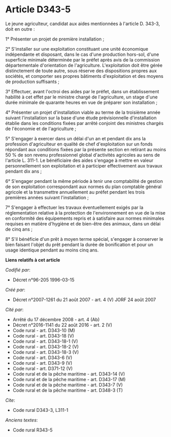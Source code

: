 # Article D343-5

Le jeune agriculteur, candidat aux aides mentionnées à l'article D. 343-3, doit en outre :

1° Présenter un projet de première installation ;

2° S'installer sur une exploitation constituant une unité économique indépendante et disposant, dans le cas d'une production
hors-sol, d'une superficie minimale déterminée par le préfet après avis de la commission départementale d'orientation de
l'agriculture. L'exploitation doit être gérée distinctement de toute autre, sous réserve des dispositions propres aux
sociétés, et comporter ses propres bâtiments d'exploitation et des moyens de production suffisants ;

3° Effectuer, avant l'octroi des aides par le préfet, dans un établissement habilité à cet effet par le ministre chargé de
l'agriculture, un stage d'une durée minimale de quarante heures en vue de préparer son installation ;

4° Présenter un projet d'installation viable au terme de la troisième année suivant l'installation sur la base d'une étude
prévisionnelle d'installation établie dans les conditions fixées par arrêté conjoint des ministres chargés de l'économie et
de l'agriculture ;

5° S'engager à exercer dans un délai d'un an et pendant dix ans la profession d'agriculteur en qualité de chef d'exploitation
sur un fonds répondant aux conditions fixées par la présente section en retirant au moins 50 % de son revenu professionnel
global d'activités agricoles au sens de l'article L. 311-1. Le bénéficiaire des aides s'engage à mettre en valeur
personnellement son exploitation et à participer effectivement aux travaux pendant dix ans ;

6° S'engager pendant la même période à tenir une comptabilité de gestion de son exploitation correspondant aux normes du plan
comptable général agricole et la transmettre annuellement au préfet pendant les trois premières années suivant
l'installation ;

7° S'engager à effectuer les travaux éventuellement exigés par la réglementation relative à la protection de l'environnement
en vue de la mise en conformité des équipements repris et à satisfaire aux normes minimales requises en matière d'hygiène et
de bien-être des animaux, dans un délai de cinq ans ;

8° S'il bénéficie d'un prêt à moyen terme spécial, s'engager à conserver le bien faisant l'objet du prêt pendant la durée de
bonification et pour un usage identique pendant au moins cinq ans.

**Liens relatifs à cet article**

_Codifié par_:

  - Décret n°96-205 1996-03-15

_Créé par_:

  - Décret n°2007-1261 du 21 août 2007 - art. 4 (V) JORF 24 août 2007

_Cité par_:

  - Arrêté du 17 décembre 2008 - art. 4 (Ab)
  - Décret n°2016-1141 du 22 août 2016 - art. 2 (V)
  - Code rural - art. D343-10 (M)
  - Code rural - art. D343-18 (V)
  - Code rural - art. D343-18-1 (V)
  - Code rural - art. D343-18-2 (V)
  - Code rural - art. D343-18-3 (V)
  - Code rural - art. D343-6 (V)
  - Code rural - art. D343-9 (V)
  - Code rural - art. D371-12 (V)
  - Code rural et de la pêche maritime - art. D343-14 (V)
  - Code rural et de la pêche maritime - art. D343-17 (M)
  - Code rural et de la pêche maritime - art. D343-7 (V)
  - Code rural et de la pêche maritime - art. D348-3 (T)

_Cite_:

  - Code rural D343-3, L311-1

_Anciens textes_:

  - Code rural R343-5
